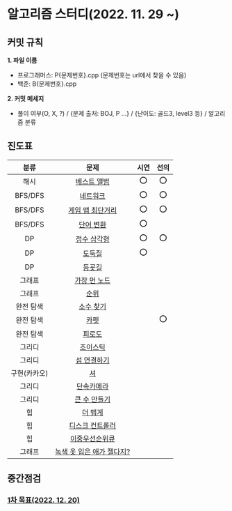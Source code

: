 # 알고리즘 스터디(2022. 11. 29 ~)

## 커밋 규칙
**1. 파일 이름**
- 프로그래머스: P{문제번호}.cpp (문제번호는 url에서 찾을 수 있음)
- 백준: B{문제번호}.cpp  


**2. 커밋 메세지**  
- 풀이 여부(O, X, ?) / {문제 출처: BOJ, P ...} / {난이도: 골드3, level3 등} / 알고리즘 분류

## 진도표
| 분류 | 문제 | 시연 | 선의 |
|:---:|:---:|:---:|:---:|
|해시|[베스트 앨범](https://school.programmers.co.kr/learn/courses/30/lessons/42579)|⭕️|⭕️|
|BFS/DFS|[네트워크](https://school.programmers.co.kr/learn/courses/30/lessons/43162)|⭕️|⭕️|
|BFS/DFS|[게임 맵 최단거리](https://school.programmers.co.kr/learn/courses/30/lessons/1844)|⭕️|⭕️|
|BFS/DFS|[단어 변환](https://school.programmers.co.kr/learn/courses/30/lessons/43163)|⭕️| |
|DP|[정수 삼각형](https://school.programmers.co.kr/learn/courses/30/lessons/43105)|⭕️|⭕️|
|DP|[도둑질](https://school.programmers.co.kr/learn/courses/30/lessons/42897)|⭕️| |
|DP|[등굣길](https://school.programmers.co.kr/learn/courses/30/lessons/42898)|
|그래프|[가장 먼 노드](https://school.programmers.co.kr/learn/courses/30/lessons/49189)|
|그래프|[순위](https://school.programmers.co.kr/learn/courses/30/lessons/49191)|
|완전 탐색|[소수 찾기](https://school.programmers.co.kr/learn/courses/30/lessons/42839)|
|완전 탐색|[카펫](https://school.programmers.co.kr/learn/courses/30/lessons/42842)| |⭕️|
|완전 탐색|[피로도](https://school.programmers.co.kr/learn/courses/30/lessons/87946)|
|그리디|[조이스틱](https://school.programmers.co.kr/learn/courses/30/lessons/42860)|
|그리디|[섬 연결하기](https://school.programmers.co.kr/learn/courses/30/lessons/42861)|
|구현(카카오)|[셔](https://school.programmers.co.kr/learn/courses/30/lessons/17678)|
|그리디|[단속카메라](https://school.programmers.co.kr/learn/courses/30/lessons/42884)|
|그리디|[큰 수 만들기](https://school.programmers.co.kr/learn/courses/30/lessons/42883)|
|힙|[더 맵게](https://school.programmers.co.kr/learn/courses/30/lessons/42626)|
|힙|[디스크 컨트롤러](https://school.programmers.co.kr/learn/courses/30/lessons/42627)|
|힙|[이중우선순위큐](https://school.programmers.co.kr/learn/courses/30/lessons/42628)|
|그래프|[녹색 옷 입은 애가 젤다지?](https://www.acmicpc.net/problem/4485)|

## 중간점검
### [1차 목표(2022. 12. 20)](https://school.programmers.co.kr/learn/challenges?order=recent&page=1&partIds=31236)
